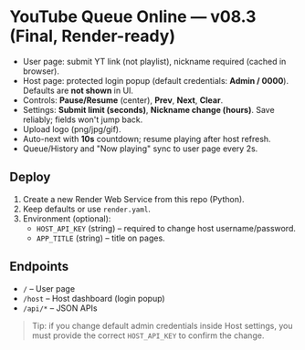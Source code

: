 # YouTube Queue Online — v08.3 (Final, Render-ready)

- User page: submit YT link (not playlist), nickname required (cached in browser).
- Host page: protected login popup (default credentials: **Admin / 0000**). Defaults are **not shown** in UI.
- Controls: **Pause/Resume** (center), **Prev**, **Next**, **Clear**.
- Settings: **Submit limit (seconds)**, **Nickname change (hours)**. Save reliably; fields won't jump back.
- Upload logo (png/jpg/gif).
- Auto-next with **10s** countdown; resume playing after host refresh.
- Queue/History and "Now playing" sync to user page every 2s.

## Deploy
1) Create a new Render Web Service from this repo (Python).  
2) Keep defaults or use `render.yaml`.  
3) Environment (optional):
   - `HOST_API_KEY` (string) – required to change host username/password.
   - `APP_TITLE` (string) – title on pages.

## Endpoints
- `/` – User page
- `/host` – Host dashboard (login popup)
- `/api/*` – JSON APIs

> Tip: if you change default admin credentials inside Host settings, you must provide the correct `HOST_API_KEY` to confirm the change.

